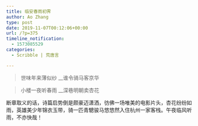 ```yaml
---
title: 临安春雨初霁
author: Ao Zhang
type: post
date: 2019-11-07T00:12:06+00:00
url: /?p=375
timeline_notification:
  - 1573085529
categories:
  - Scribble | 荒唐言

---
```

> 世味年来薄似纱 __谁令骑马客京华

> 小楼一夜听春雨 __深巷明朝卖杏花

断章取义的话，诗篇启势倒是颇豪迈潇洒，彷佛一场唯美的电影片头，杏花纷纷如雨，英雄美少年锦衣玉带，骑一匹青驄骏马悠悠然入住杭州一家客栈。午夜临风听雨，不亦快哉！